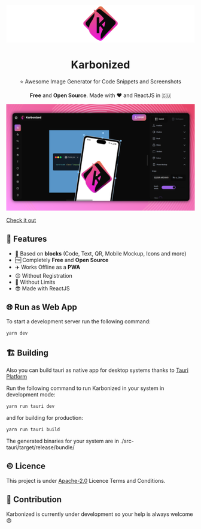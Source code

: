 
![carbonizedlogo](./img/banner.png)

<h1 align="center">Karbonized</h1>

<p align="center">
⭐ Awesome Image Generator for Code Snippets and Screenshots</p>

<p align="center"><b>Free</b> and <b>Open Source</b>. Made with ❤️ and ReactJS in 🇨🇺</p>

![carbonizedscreen](./img/newscreen.png)

[Check it out](https://karbonized.onrender.com)

## 🚀 Features

* 🤖 Based on **blocks** (Code, Text, QR, Mobile Mockup, Icons and more)
* 🆓 Completely **Free** and **Open Source**
* ✈️ Works Offline as a **PWA**
* 😍 Without Registration
* 🤩 Without Limits
* 😎 Made with ReactJS

## 🌐 Run as Web App

To start a development server run the following command:

``` bash
yarn dev
```

## 🏗 Building

Also you can build tauri as native app for desktop systems thanks to [Tauri Platform](https://tauri.app)

Run the following command to run Karbonized in your system in development mode:

``` bash
yarn run tauri dev
```

and for building for production:

``` bash
yarn run tauri build
```

The generated binaries for your system are in ./src-tauri/target/release/bundle/

## ©️ Licence

This project is under [Apache-2.0](http://www.apache.org/licenses/LICENSE-2.0) Licence Terms and Conditions.

## 👥 Contribution

Karbonized is currently under development so your help is always welcome 😄
